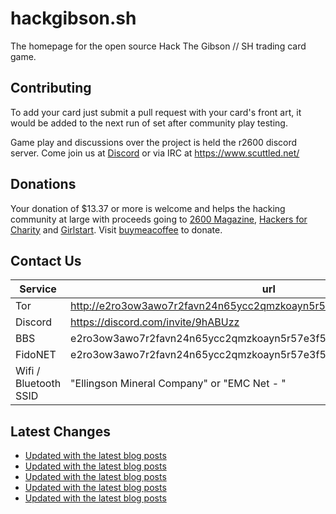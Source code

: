 # hackgibson.sh
The homepage for the open source Hack The Gibson // SH trading card game.


## Contributing

To add your card just submit a pull request with your card's front art, it would be added to the next run of set after community play testing.

Game play and discussions over the project is held the r2600 discord server. Come join us at [Discord](https://discord.com/invite/9hABUzz) or via IRC at https://www.scuttled.net/


## Donations

Your donation of $13.37 or more is welcome and helps the hacking community at large with proceeds going to [2600 Magazine](https://2600.com/), [Hackers for Charity](https://hackersforcharity.org) and [Girlstart](https://girlstart.org).  Visit [buymeacoffee](https://www.buymeacoffee.com/hackgibson.sh) to donate.


## Contact Us

Service | url
-|-
Tor | http://e2ro3ow3awo7r2favn24n65ycc2qmzkoayn5r57e3f56nvjwdcgg32ad.onion
Discord | https://discord.com/invite/9hABUzz
BBS | e2ro3ow3awo7r2favn24n65ycc2qmzkoayn5r57e3f56nvjwdcgg32ad.onion:23
FidoNET | e2ro3ow3awo7r2favn24n65ycc2qmzkoayn5r57e3f56nvjwdcgg32ad.onion:24554
Wifi / Bluetooth SSID | "Ellingson Mineral Company" or "EMC Net - <fidonet address>"

## Latest Changes
<!-- BLOG-POST-LIST:START -->
- [Updated with the latest blog posts](https://github.com/DFW2600/hackgibson.sh/commit/f35fc598f0e37db7f0d91f0ae92c2b0409451256)
- [Updated with the latest blog posts](https://github.com/DFW2600/hackgibson.sh/commit/9706c5bf5f2d8a058b2cc1e2fc56123544ec2aff)
- [Updated with the latest blog posts](https://github.com/DFW2600/hackgibson.sh/commit/b395e3bea0babcfc64674f670114dc5fc49de693)
- [Updated with the latest blog posts](https://github.com/DFW2600/hackgibson.sh/commit/ef51d01733caa1154493dda179ec177b9f9913f1)
- [Updated with the latest blog posts](https://github.com/DFW2600/hackgibson.sh/commit/e80360b1f4756d5daaeb97e93a6759830aa869be)
<!-- BLOG-POST-LIST:END -->
